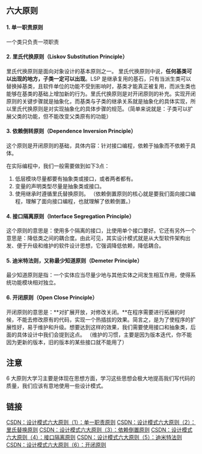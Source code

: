 ## 六大原则

#### 1. 单一职责原则

一个类只负责一项职责

#### 2. 里氏代换原则（Liskov Substitution Principle）
里氏代换原则是面向对象设计的基本原则之一。 里氏代换原则中说，**任何基类可以出现的地方，子类一定可以出现**。LSP 是继承复用的基石，只有当派生类可以替换掉基类，且软件单位的功能不受到影响时，基类才能真正被复用，而派生类也能够在基类的基础上增加新的行为。里氏代换原则是对开闭原则的补充。实现开闭原则的关键步骤就是抽象化，而基类与子类的继承关系就是抽象化的具体实现，所以里氏代换原则是对实现抽象化的具体步骤的规范。（简单来说就是：子类可以扩展父类的功能，但不能改变父类原有的功能）

#### 3. 依赖倒转原则（Dependence Inversion Principle）
这个原则是开闭原则的基础，具体内容：针对接口编程，依赖于抽象而不依赖于具体。

在实际编程中，我们一般需要做到如下3点：
  1. 低层模块尽量都要有抽象类或接口，或者两者都有。
  2. 变量的声明类型尽量是抽象类或接口。
  3. 使用继承时遵循里氏替换原则。
（依赖倒置原则的核心就是要我们面向接口编程，理解了面向接口编程，也就理解了依赖倒置。）

#### 4. 接口隔离原则（Interface Segregation Principle）
这个原则的意思是：使用多个隔离的接口，比使用单个接口要好。它还有另外一个意思是：降低类之间的耦合度。由此可见，其实设计模式就是从大型软件架构出发、便于升级和维护的软件设计思想，它强调降低依赖，降低耦合。

#### 5. 迪米特法则，又称最少知道原则（Demeter Principle）
最少知道原则是指：一个实体应当尽量少地与其他实体之间发生相互作用，使得系统功能模块相对独立。


#### 6. 开闭原则（Open Close Principle）
开闭原则的意思是：**对扩展开放，对修改关闭。**在程序需要进行拓展的时候，不能去修改原有的代码，实现一个热插拔的效果。简言之，是为了使程序的扩展性好，易于维护和升级。想要达到这样的效果，我们需要使用接口和抽象类，后面的具体设计中我们会提到这点。
（维护的习惯，主要是因为版本迭代，你不能因为更新的版本，旧的版本的某些接口就不能用了）

## 注意
6 大原则大学习主要是体现在思想方面，学习这些思想会极大地提高我们写代码的质量，我们应该有意地使用一些设计模式。


## 链接

[CSDN：设计模式六大原则（1）：单一职责原则](https://blog.csdn.net/zhengzhb/article/details/7278174)
[CSDN：设计模式六大原则（2）：里氏替换原则](https://blog.csdn.net/zhengzhb/article/details/7281833)
[CSDN：设计模式六大原则（3）：依赖倒置原则](https://blog.csdn.net/zhengzhb/article/details/7289269)
[CSDN：设计模式六大原则（4）：接口隔离原则](https://blog.csdn.net/zhengzhb/article/details/7296921)
[CSDN：设计模式六大原则（5）：迪米特法则](https://blog.csdn.net/zhengzhb/article/details/7296930)
[CSDN：设计模式六大原则（6）：开闭原则](https://blog.csdn.net/zhengzhb/article/details/7296944)